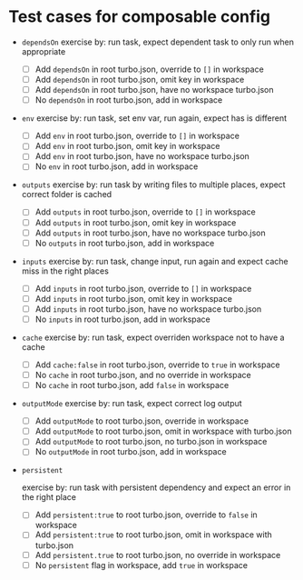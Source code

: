 # Test cases for composable config

- `dependsOn`
  exercise by: run task, expect dependent task to only run when appropriate

  - [ ] Add `dependsOn` in root turbo.json, override to `[]` in workspace
  - [ ] Add `dependsOn` in root turbo.json, omit key in workspace
  - [ ] Add `dependsOn` in root turbo.json, have no workspace turbo.json
  - [ ] No `dependsOn` in root turbo.json, add in workspace

- `env`
  exercise by: run task, set env var, run again, expect has is different

  - [ ] Add `env` in root turbo.json, override to `[]` in workspace
  - [ ] Add `env` in root turbo.json, omit key in workspace
  - [ ] Add `env` in root turbo.json, have no workspace turbo.json
  - [ ] No `env` in root turbo.json, add in workspace

- `outputs`
  exercise by: run task by writing files to multiple places, expect correct folder is cached

  - [ ] Add `outputs` in root turbo.json, override to `[]` in workspace
  - [ ] Add `outputs` in root turbo.json, omit key in workspace
  - [ ] Add `outputs` in root turbo.json, have no workspace turbo.json
  - [ ] No `outputs` in root turbo.json, add in workspace

- `inputs`
  exercise by: run task, change input, run again and expect cache miss in the right places

  - [ ] Add `inputs` in root turbo.json, override to `[]` in workspace
  - [ ] Add `inputs` in root turbo.json, omit key in workspace
  - [ ] Add `inputs` in root turbo.json, have no workspace turbo.json
  - [ ] No `inputs` in root turbo.json, add in workspace

- `cache`
  exercise by: run task, expect overriden workspace not to have a cache

  - [ ] Add `cache:false` in root turbo.json, override to `true` in workspace
  - [ ] No `cache` in root turbo.json, and no override in workspace
  - [ ] No `cache` in root turbo.json, add `false` in workspace

- `outputMode`
  exercise by: run task, expect correct log output

  - [ ] Add `outputMode` to root turbo.json, override in workspace
  - [ ] Add `outputMode` to root turbo.json, omit in workspace with turbo.json
  - [ ] Add `outputMode` to root turbo.json, no turbo.json in workspace
  - [ ] No `outputMode` in root turbo.json, add in workspace

- `persistent`

  exercise by: run task with persistent dependency and expect an error in the right place

  - [ ] Add `persistent:true` to root turbo.json, override to `false` in workspace
  - [ ] Add `persistent:true` to root turbo.json, omit in workspace with turbo.json
  - [ ] Add `persistent.true` to root turbo.json, no override in workspace
  - [ ] No `persistent` flag in workspace, add `true` in workspace
